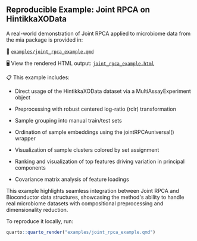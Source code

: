 ## Reproducible Example: Joint RPCA on HintikkaXOData

A real-world demonstration of Joint RPCA applied to microbiome data from the mia package is provided in:

📄 [`examples/joint_rpca_example.qmd`](examples/joint_rpca_example.qmd)

🖥️ View the rendered HTML output:
[`joint_rpca_example.html`](examples/joint_rpca_example.html)

📋 This example includes:
- Direct usage of the HintikkaXOData dataset via a MultiAssayExperiment object

- Preprocessing with robust centered log-ratio (rclr) transformation

- Sample grouping into manual train/test sets

- Ordination of sample embeddings using the jointRPCAuniversal() wrapper

- Visualization of sample clusters colored by set assignment

- Ranking and visualization of top features driving variation in principal components

- Covariance matrix analysis of feature loadings

This example highlights seamless integration between Joint RPCA and Bioconductor data structures, showcasing the method's ability to handle real microbiome datasets with compositional preprocessing and dimensionality reduction.

To reproduce it locally, run:

```r
quarto::quarto_render("examples/joint_rpca_example.qmd")
